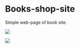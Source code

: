 # Books-shop-site
Simple web-page of book site.

![][logo]

[logo]: https://github.com/ekinel/Books-shop-site/blob/master/scrins/First.PNG

![][logo]

[logo]: https://github.com/ekinel/Books-shop-site/blob/master/scrins/Second.PNG
